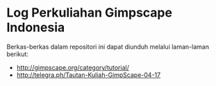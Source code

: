 # Log Perkuliahan Gimpscape Indonesia
Berkas-berkas dalam repositori ini dapat diunduh melalui laman-laman berikut:
- http://gimpscape.org/category/tutorial/
- http://telegra.ph/Tautan-Kuliah-GimpScape-04-17
